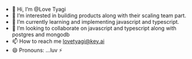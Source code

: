 - 👋 Hi, I’m @Love Tyagi
- 👀 I’m interested in building products along with their scaling team part.
- 🌱 I’m currently learning and implementing javascript and typescript.
- 💞️ I’m looking to collaborate on javascript and typescript along with postgres and mongodb
- 📫 How to reach me lovetyagi@key.ai
- 😄 Pronouns: ...luv ⚡

<!---
love-key/love-key is a ✨ special ✨ repository because its `README.md` (this file) appears on your GitHub profile.
You can click the Preview link to take a look at your changes.
--->
